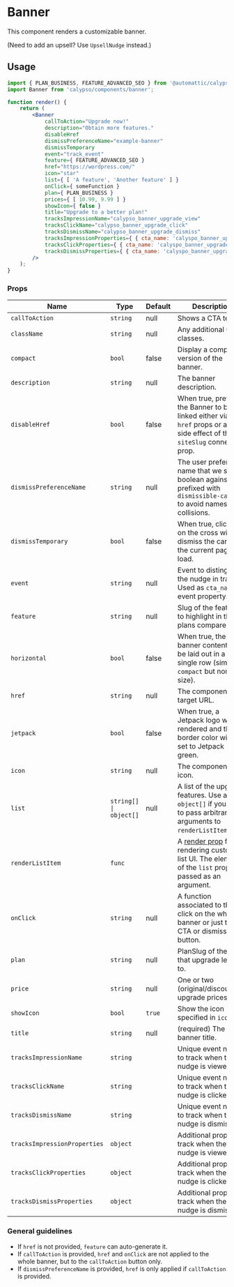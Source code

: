 # Banner

This component renders a customizable banner.

(Need to add an upsell? Use `UpsellNudge` instead.)

## Usage

```jsx
import { PLAN_BUSINESS, FEATURE_ADVANCED_SEO } from '@automattic/calypso-products';
import Banner from 'calypso/components/banner';

function render() {
	return (
		<Banner
			callToAction="Upgrade now!"
			description="Obtain more features."
			disableHref
			dismissPreferenceName="example-banner"
			dismissTemporary
			event="track_event"
			feature={ FEATURE_ADVANCED_SEO }
			href="https://wordpress.com/"
			icon="star"
			list={ [ 'A feature', 'Another feature' ] }
			onClick={ someFunction }
			plan={ PLAN_BUSINESS }
			prices={ [ 10.99, 9.99 ] }
			showIcon={ false }
			title="Upgrade to a better plan!"
			tracksImpressionName="calypso_banner_upgrade_view"
			tracksClickName="calypso_banner_upgrade_click"
			tracksDismissName="calypso_banner_upgrade_dismiss"
			tracksImpressionProperties={ { cta_name: 'calyspo_banner_upgrade' } }
			tracksClickProperties={ { cta_name: 'calyspo_banner_upgrade' } }
			tracksDismissProperties={ { cta_name: 'calyspo_banner_upgrade' } }
		/>
	);
}
```

### Props

| Name                         | Type                   | Default | Description                                                                                                                                          |
| ---------------------------- | ---------------------- | ------- | ---------------------------------------------------------------------------------------------------------------------------------------------------- |
| `callToAction`               | `string`               | null    | Shows a CTA text.                                                                                                                                    |
| `className`                  | `string`               | null    | Any additional CSS classes.                                                                                                                          |
| `compact`                    | `bool`                 | false   | Display a compact version of the banner.                                                                                                             |
| `description`                | `string`               | null    | The banner description.                                                                                                                              |
| `disableHref`                | `bool`                 | false   | When true, prevent the Banner to be linked either via the `href` props or as a side effect of the `siteSlug` connected prop.                         |
| `dismissPreferenceName`      | `string`               | null    | The user preference name that we store a boolean against, prefixed with `dismissible-card-` to avoid namespace collisions.                           |
| `dismissTemporary`           | `bool`                 | false   | When true, clicking on the cross will dismiss the card for the current page load.                                                                    |
| `event`                      | `string`               | null    | Event to distinguish the nudge in tracks. Used as <code>cta_name</code> event property.                                                              |
| `feature`                    | `string`               | null    | Slug of the feature to highlight in the plans compare card.                                                                                          |
| `horizontal`                 | `bool`                 | false   | When true, the banner content will be laid out in a single row (similar to `compact` but normal size).                                               |
| `href`                       | `string`               | null    | The component target URL.                                                                                                                            |
| `jetpack`                    | `bool`                 | false   | When true, a Jetpack logo will be rendered and the border color will be set to Jetpack green.                                                        |
| `icon`                       | `string`               | null    | The component icon.                                                                                                                                  |
| `list`                       | `string[] \| object[]` | null    | A list of the upgrade features. Use a `object[]` if you want to pass arbitrary arguments to `renderListItem`.                                        |
| `renderListItem`             | `func`                 |         | A [render prop](https://reactjs.org/docs/render-props.html) for rendering custom list UI. The elements of the `list` prop are passed as an argument. |
| `onClick`                    | `string`               | null    | A function associated to the click on the whole banner or just the CTA or dismiss button.                                                            |
| `plan`                       | `string`               | null    | PlanSlug of the plan that upgrade leads to.                                                                                                          |
| `price`                      | `string`               | null    | One or two (original/discounted) upgrade prices.                                                                                                     |
| `showIcon`                   | `bool`                 | `true`  | Show the icon specified in `icon`                                                                                                                    |
| `title`                      | `string`               | null    | (required) The banner title.                                                                                                                         |
| `tracksImpressionName`       | `string`               |         | Unique event name to track when the nudge is viewed                                                                                                  |
| `tracksClickName`            | `string`               |         | Unique event name to track when the nudge is clicked                                                                                                 |
| `tracksDismissName`          | `string`               |         | Unique event name to track when the nudge is dismissed                                                                                               |
| `tracksImpressionProperties` | `object`               |         | Additional props to track when the nudge is viewed                                                                                                   |
| `tracksClickProperties`      | `object`               |         | Additional props to track when the nudge is clicked                                                                                                  |
| `tracksDismissProperties`    | `object`               |         | Additional props to track when the nudge is dismissed                                                                                                |

### General guidelines

- If `href` is not provided, `feature` can auto-generate it.
- If `callToAction` is provided, `href` and `onClick` are not applied to the whole banner, but to the `callToAction` button only.
- If `dismissPreferenceName` is provided, `href` is only applied if `callToAction` is provided.
